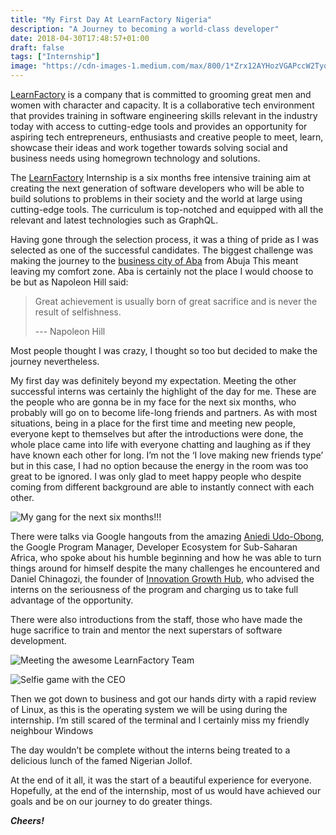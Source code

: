 ```yaml
---
title: "My First Day At LearnFactory Nigeria"
description: "A Journey to becoming a world-class developer"
date: 2018-04-30T17:48:57+01:00
draft: false
tags: ["Internship"]
image: "https://cdn-images-1.medium.com/max/800/1*Zrx12AYHozVGAPccW2TyqA.jpeg"
---
```


[LearnFactory](http://learnfactory.com.ng/about-us/) is a company that is committed to grooming great men and women with character and capacity. It is a collaborative tech environment that provides training in software engineering skills relevant in the industry today with access to cutting-edge tools and provides an opportunity for aspiring tech entrepreneurs, enthusiasts and creative people to meet, learn, showcase their ideas and work together towards solving social and business needs using homegrown technology and solutions.

The [LearnFactory](https://techpoint.ng/2017/12/06/learnfactory-aba-feature/) Internship is a six months free intensive training aim at creating the next generation of software developers who will be able to build solutions to problems in their society and the world at large using cutting-edge tools. The curriculum is top-notched and equipped with all the relevant and latest technologies such as GraphQL.

Having gone through the selection process, it was a thing of pride as I was selected as one of the successful candidates. The biggest challenge was making the journey to the [business city of Aba](https://techpoint.ng/2018/01/16/restoring-aba-to-former-glory/) from Abuja This meant leaving my comfort zone. Aba is certainly not the place I would choose to be but as Napoleon Hill said:

> Great achievement is usually born of great sacrifice and is never the result of selfishness.
>
> --- Napoleon Hill

Most people thought I was crazy, I thought so too but decided to make the journey nevertheless.

My first day was definitely beyond my expectation. Meeting the other successful interns was certainly the highlight of the day for me. These are the people who are gonna be in my face for the next six months, who probably will go on to become life-long friends and partners. As with most situations, being in a place for the first time and meeting new people, everyone kept to themselves but after the introductions were done, the whole place came into life with everyone chatting and laughing as if they have known each other for long. I’m not the ‘I love making new friends type’ but in this case, I had no option because the energy in the room was too great to be ignored. I was only glad to meet happy people who despite coming from different background are able to instantly connect with each other.

![My gang for the next six months!!!](https://cdn-images-1.medium.com/max/800/1*-jBs8f7L6EDcjZiuEP_09g.jpeg#center)

There were talks via Google hangouts from the amazing [Aniedi Udo-Obong](https://twitter.com/aniediudo?lang=en), the Google Program Manager, Developer Ecosystem for Sub-Saharan Africa, who spoke about his humble beginning and how he was able to turn things around for himself despite the many challenges he encountered and Daniel Chinagozi, the founder of [Innovation Growth Hub](https://ighub.com.ng/), who advised the interns on the seriousness of the program and charging us to take full advantage of the opportunity.

There were also introductions from the staff, those who have made the huge sacrifice to train and mentor the next superstars of software development.


![Meeting the awesome LearnFactory Team](https://cdn-images-1.medium.com/max/800/1*jRA-L-TZoWSyGTyftJ9YmQ.jpeg#center)


![Selfie game with the CEO](https://cdn-images-1.medium.com/max/800/1*fpKFHLuZMPg1dv_xSg_f5Q.jpeg#center)

Then we got down to business and got our hands dirty with a rapid review of Linux, as this is the operating system we will be using during the internship. I’m still scared of the terminal and I certainly miss my friendly neighbour Windows

The day wouldn’t be complete without the interns being treated to a delicious lunch of the famed Nigerian Jollof.

At the end of it all, it was the start of a beautiful experience for everyone. Hopefully, at the end of the internship, most of us would have achieved our goals and be on our journey to do greater things.

_**Cheers!**_